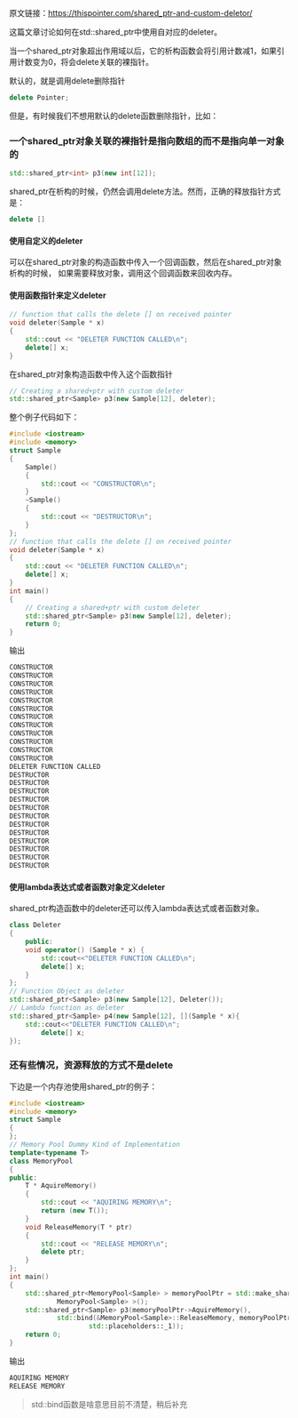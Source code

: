 原文链接：https://thispointer.com/shared_ptr-and-custom-deletor/



这篇文章讨论如何在std::shared_ptr中使用自对应的deleter。



当一个shared_ptr对象超出作用域以后，它的析构函数会将引用计数减1，如果引用计数变为0，将会delete关联的裸指针。

默认的，就是调用delete删除指针

```c++
delete Pointer;
```

但是，有时候我们不想用默认的delete函数删除指针，比如：

### 一个shared_ptr对象关联的裸指针是指向数组的而不是指向单一对象的

```c++
std::shared_ptr<int> p3(new int[12]);
```

shared_ptr在析构的时候，仍然会调用delete方法。然而，正确的释放指针方式是：

```c++
delete []
```



#### 使用自定义的deleter

可以在shared_ptr对象的构造函数中传入一个回调函数，然后在shared_ptr对象析构的时候， 如果需要释放对象，调用这个回调函数来回收内存。



#### 使用函数指针来定义deleter

```c++
// function that calls the delete [] on received pointer
void deleter(Sample * x)
{
    std::cout << "DELETER FUNCTION CALLED\n";
    delete[] x;
}
```

在shared_ptr对象构造函数中传入这个函数指针

```c++
// Creating a shared+ptr with custom deleter
std::shared_ptr<Sample> p3(new Sample[12], deleter);
```

整个例子代码如下：

```c++
#include <iostream>
#include <memory>
struct Sample
{
    Sample()
    {
        std::cout << "CONSTRUCTOR\n";
    }
    ~Sample()
    {
        std::cout << "DESTRUCTOR\n";
    }
};
// function that calls the delete [] on received pointer
void deleter(Sample * x)
{
    std::cout << "DELETER FUNCTION CALLED\n";
    delete[] x;
}
int main()
{
    // Creating a shared+ptr with custom deleter
    std::shared_ptr<Sample> p3(new Sample[12], deleter);
    return 0;
}
```

输出

```c++
CONSTRUCTOR
CONSTRUCTOR
CONSTRUCTOR
CONSTRUCTOR
CONSTRUCTOR
CONSTRUCTOR
CONSTRUCTOR
CONSTRUCTOR
CONSTRUCTOR
CONSTRUCTOR
CONSTRUCTOR
CONSTRUCTOR
DELETER FUNCTION CALLED
DESTRUCTOR
DESTRUCTOR
DESTRUCTOR
DESTRUCTOR
DESTRUCTOR
DESTRUCTOR
DESTRUCTOR
DESTRUCTOR
DESTRUCTOR
DESTRUCTOR
DESTRUCTOR
DESTRUCTOR
```



#### 使用lambda表达式或者函数对象定义deleter

shared_ptr构造函数中的deleter还可以传入lambda表达式或者函数对象。

```c++
class Deleter
{
    public:
    void operator() (Sample * x) {
        std::cout<<"DELETER FUNCTION CALLED\n";
        delete[] x;
    }
};
// Function Object as deleter
std::shared_ptr<Sample> p3(new Sample[12], Deleter());
// Lambda function as deleter
std::shared_ptr<Sample> p4(new Sample[12], [](Sample * x){
    std::cout<<"DELETER FUNCTION CALLED\n";
        delete[] x;
});
```



### 还有些情况，资源释放的方式不是delete

下边是一个内存池使用shared_ptr的例子：

```c++
#include <iostream>
#include <memory>
struct Sample
{
};
// Memory Pool Dummy Kind of Implementation
template<typename T>
class MemoryPool
{
public:
    T * AquireMemory()
    {
        std::cout << "AQUIRING MEMORY\n";
        return (new T());
    }
    void ReleaseMemory(T * ptr)
    {
        std::cout << "RELEASE MEMORY\n";
        delete ptr;
    }
};
int main()
{
    std::shared_ptr<MemoryPool<Sample> > memoryPoolPtr = std::make_shared<
            MemoryPool<Sample> >();
    std::shared_ptr<Sample> p3(memoryPoolPtr->AquireMemory(),
            std::bind(&MemoryPool<Sample>::ReleaseMemory, memoryPoolPtr,
                    std::placeholders::_1));
    return 0;
}
```

输出

```c++
AQUIRING MEMORY
RELEASE MEMORY
```



> std::bind函数是啥意思目前不清楚，稍后补充

